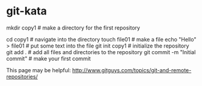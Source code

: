 git-kata
========

mkdir copy1 # make a directory for the first repository

cd copy1 # navigate into the directory
touch file01 # make a file
echo "Hello" > file01 # put some text into the file
git init copy1 # initialize the repository
git add . # add all files and directories to the repository
git commit -m "Initial commit" # make your first commit

This page may be helpful:  http://www.gitguys.com/topics/git-and-remote-repositories/